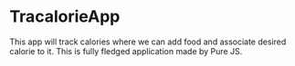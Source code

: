 # TracalorieApp

This app will track calories where we can add food and associate desired calorie to it. This is fully fledged application made by Pure JS. 
